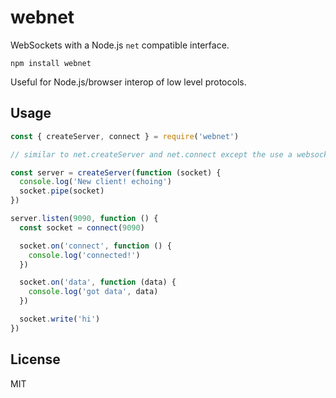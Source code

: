 # webnet

WebSockets with a Node.js `net` compatible interface.

```
npm install webnet
```

Useful for Node.js/browser interop of low level protocols.

## Usage

``` js
const { createServer, connect } = require('webnet')

// similar to net.createServer and net.connect except the use a websocket

const server = createServer(function (socket) {
  console.log('New client! echoing')
  socket.pipe(socket)
})

server.listen(9090, function () {
  const socket = connect(9090)

  socket.on('connect', function () {
    console.log('connected!')
  })

  socket.on('data', function (data) {
    console.log('got data', data)
  })

  socket.write('hi')
})
```

## License

MIT
